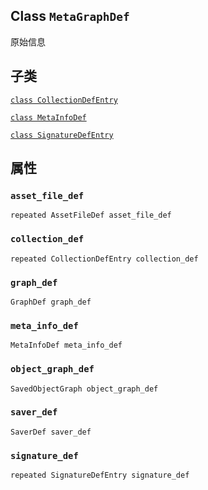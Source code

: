 

## Class  `MetaGraphDef` 
原始信息

## 子类
[ `class CollectionDefEntry` ](https://tensorflow.google.cn/api_docs/python/tf/compat/v1/MetaGraphDef/CollectionDefEntry)

[ `class MetaInfoDef` ](https://tensorflow.google.cn/api_docs/python/tf/compat/v1/MetaGraphDef/MetaInfoDef)

[ `class SignatureDefEntry` ](https://tensorflow.google.cn/api_docs/python/tf/compat/v1/MetaGraphDef/SignatureDefEntry)

## 属性


###  `asset_file_def` 
 `repeated AssetFileDef asset_file_def` 

###  `collection_def` 
 `repeated CollectionDefEntry collection_def` 

###  `graph_def` 
 `GraphDef graph_def` 

###  `meta_info_def` 
 `MetaInfoDef meta_info_def` 

###  `object_graph_def` 
 `SavedObjectGraph object_graph_def` 

###  `saver_def` 
 `SaverDef saver_def` 

###  `signature_def` 
 `repeated SignatureDefEntry signature_def` 

